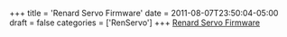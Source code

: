 +++
title = 'Renard Servo Firmware'
date = 2011-08-07T23:50:04-05:00
draft = false
categories = ['RenServo']
+++
[Renard Servo Firmware](/repository/downloads/RenServoFirmware.zip)